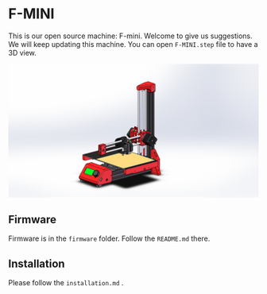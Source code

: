 # F-MINI

This is our open source machine: F-mini. Welcome to give us suggestions. We will keep updating this machine. You can open `F-MINI.step` file to have a 3D view. 

![](images/f-mini.png)

## Firmware

Firmware is in the `firmware` folder. Follow the `README.md` there. 

## Installation

Please follow the `installation.md` .